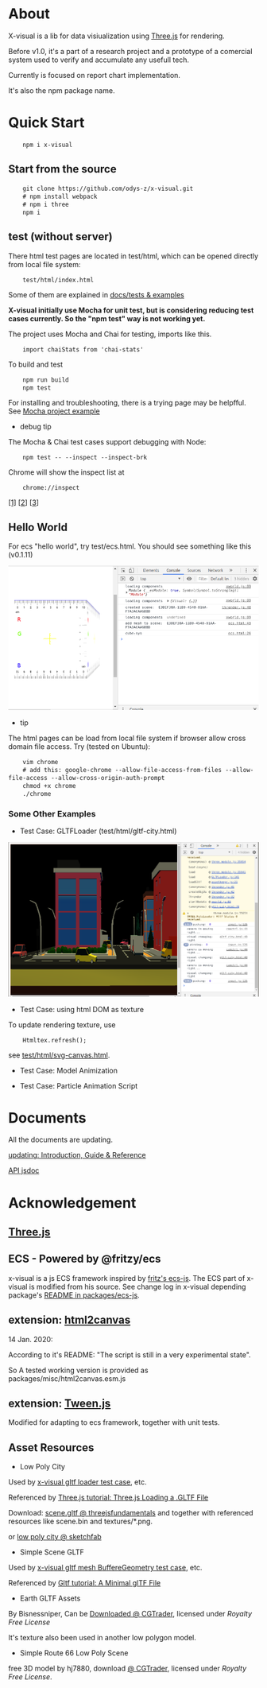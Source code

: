 # About

X-visual is a lib for data visiualization using [Three.js](https://threejs.org)
for rendering.

Before v1.0, it's a part of a research project and a prototype of a comercial system used to verify and accumulate any usefull tech.

Currently is focused on report chart implementation.

It's also the npm package name.

# Quick Start

~~~
    npm i x-visual
~~~


## Start from the source

~~~
    git clone https://github.com/odys-z/x-visual.git
    # npm install webpack
    # npm i three
    npm i
~~~

## test (without server)

There html test pages are located in test/html, which can be opened directly from
local file system:

```
    test/html/index.html
```

Some of them are explained in [docs/tests & examples](https://odys-z.github.io/x-visual/tests)

**X-visual initially use Mocha for unit test, but is considering reducing test
cases currently. So the "npm test" way is not working yet.**

The project uses Mocha and Chai for testing, imports like this.

```
    import chaiStats from 'chai-stats'
```

To build and test

~~~
    npm run build
    npm test
~~~

For installing and troubleshooting, there is a trying page may be helpfful. See
[Mocha project example](https://github.com/odys-z/hello/blob/master/mocha/README.md)

- debug tip

The Mocha & Chai test cases support debugging with Node:

```
    npm test -- --inspect --inspect-brk
```

Chrome will show the inspect list at

```
    chrome://inspect
```

[\[1\]](https://developers.google.com/web/tools/chrome-devtools/javascript/breakpoints)
[[2](https://blog.andrewray.me/how-to-debug-mocha-tests-with-chrome/)]
[[3](https://nodejs.org/en/docs/guides/debugging-getting-started/)]

## Hello World

For ecs "hello world", try test/ecs.html. You should see something like this (v0.1.11)

![ecs plain js example](./docsphinx/imgs/000%20ecs-html.png)

- tip

The html pages can be load from local file system if browser allow cross domain
file access. Try (tested on Ubuntu):

```
    vim chrome
    # add this: google-chrome --allow-file-access-from-files --allow-file-access --allow-cross-origin-auth-prompt
    chmod +x chrome
    ./chrome
```

### Some Other Examples

- Test Case: GLTFLoader (test/html/gltf-city.html)

<img src='./docsphinx/imgs/001%20gltf-loader.png' width='800px'></img>


- Test Case: using html DOM as texture

To update rendering texture, use

```
    Htmltex.refresh();
```

see [test/html/svg-canvas.html](./test/html/svg-canvas.html).

- Test Case: Model Animization

- Test Case: Particle Animation Script

# Documents

All the documents are updating.

[updating: Introduction, Guide & Reference](https://odys-z.github.io/x-visual/)

[API jsdoc](https://odys-z.github.io/x-visual/jsdoc/index.html)

# Acknowledgement

## [Three.js](https://threejs.org)

## ECS - Powered by @fritzy/ecs

x-visual is a js ECS framework inspired by [fritz's ecs-js](https://github.com/fritzy/ecs-js).
The ECS part of x-visual is modified from his source. See change log in x-visual
depending package's [README in packages/ecs-js](./packages/ecs-js/README.md).

## extension: [html2canvas](https://github.com/niklasvh/html2canvas)

14 Jan. 2020:

According to it's README: "The script is still in a very experimental state".

So A tested working version is provided as packages/misc/html2canvas.esm.js

## extension: [Tween.js](https://github.com/tweenjs/tween.js)

Modified for adapting to ecs framework, together with unit tests.

## Asset Resources

- Low Poly City

Used by [x-visual gltf loader test case](./test/html/gltf-city.html), etc.

Referenced by [Three.js tutorial: Three.js Loading a .GLTF File](https://threejsfundamentals.org/threejs/lessons/threejs-load-gltf.html)

Download: [scene.gltf @ threejsfundamentals](https://threejsfundamentals.org/threejs/resources/models/cartoon_lowpoly_small_city_free_pack/scene.gltf)
and together with referenced resources like scene.bin and textures/\*.png.

or [low poly city @ sketchfab](https://sketchfab.com/3d-models/cartoon-lowpoly-small-city-free-pack-edd1c604e1e045a0a2a552ddd9a293e6)

- Simple Scene GLTF

Used by [x-visual gltf mesh BuffereGeometry test case](./test/gltf-mesh.case.js), etc.

Referenced by [Gltf tutorial: A Minimal glTF File](https://github.com/KhronosGroup/glTF-Tutorials/blob/master/gltfTutorial/gltfTutorial_003_MinimalGltfFile.md)

- Earth GLTF Assets

By Bisnessniper, Can be [Downloaded @ CGTrader](https://www.cgtrader.com/items/2407021/download-page#),
licensed under *Royalty Free License*

It's texture also been used in another low polygon model.

- Simple Route 66 Low Poly Scene

free 3D model by hj7880, download [@ CGTrader](https://www.cgtrader.com/free-3d-models/architectural/other/simple-route-66-low-poly-scene),
licensed under *Royalty Free License*.
